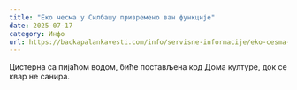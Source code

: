 ```yaml
---
title: "Еко чесма у Силбашу привремено ван функције"
date: 2025-07-17
category: Инфо
url: https://backapalankavesti.com/info/servisne-informacije/eko-cesma-u-silbasu-privremeno-van-funkcije/
---
```


Цистерна са пијаћом водом, биће постављена код Дома културе, док се квар не санира.
